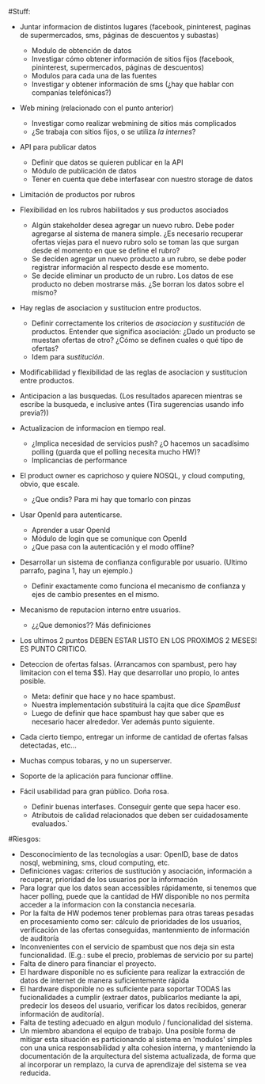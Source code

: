 #Stuff:

* Juntar informacion de distintos lugares (facebook, 	pininterest, paginas de supermercados, sms, páginas de descuentos y subastas)
	* Modulo de obtención de datos
	* Investigar cómo obtener información de sitios fijos (facebook, pininterest, supermercados, páginas de descuentos)
	* Modulos para cada una de las fuentes
	* Investigar y obtener información de sms (¿hay que hablar con companías telefónicas?)
	

* Web mining (relacionado con el punto anterior)
	* Investigar como realizar webmining de sitios más complicados
	* ¿Se trabaja con sitios fijos, o se utiliza *la internes*?

* API para publicar datos
	* Definir que datos se quieren publicar en la API
  * Módulo de publicación de datos
  * Tener en cuenta que debe interfasear con nuestro storage de datos

* Limitación de productos por rubros

* Flexibilidad en los rubros habilitados y sus productos asociados
  * Algún stakeholder desea agregar un nuevo rubro. Debe poder agregarse al sistema de manera simple.
    ¿Es necesario recuperar ofertas viejas para el nuevo rubro solo se toman las que surgan desde el momento en que se define el rubro? 
  * Se decíden agregar un nuevo producto a un rubro, se debe poder registrar información al respecto desde ese momento.
  * Se decide eliminar un producto de un rubro. Los datos de ese producto no deben mostrarse más. ¿Se borran los datos sobre el mismo?

* Hay reglas de asociacion y sustitucion entre productos.
  * Definir correctamente los criterios de _asociacion_ y _sustitución_ de productos. Entender que significa asociación: ¿Dado un producto se muestan ofertas de otro? ¿Cómo se definen cuales o qué tipo de ofertas?
  * Idem para _sustitución_.

* Modificabilidad y flexibilidad de las reglas de asociacion y sustitucion entre productos.

* Anticipacion a las busquedas. (Los resultados aparecen mientras se escribe la busqueda, e inclusive antes (Tira sugerencias usando info previa?))

* Actualizacion de informacion en tiempo real.
  * ¿Implica necesidad de servicios push? ¿O hacemos un sacadísimo polling (guarda que el polling necesita mucho HW)?
  * Implicancias de performance 

* El product owner es caprichoso y quiere NOSQL, y cloud computing, obvio, que escale.
  * ¿Que ondis? Para mi hay que tomarlo con pinzas

* Usar OpenId para autenticarse.
  * Aprender a usar OpenId
  * Módulo de login que se comunique con OpenId
  * ¿Que pasa con la autenticación y el modo offline?

* Desarrollar un sistema de confianza configurable por usuario. (Ultimo parrafo, pagina 1, hay un ejemplo.) 
  * Definir exactamente como funciona el mecanismo de confianza y ejes de cambio presentes en el mismo.

* Mecanismo de reputacion interno entre usuarios.
  * ¿¿Que demonios?? Más definiciones

* Los ultimos 2 puntos DEBEN ESTAR LISTO EN LOS PROXIMOS 2 MESES! ES PUNTO CRITICO.

* Deteccion de ofertas falsas. (Arrancamos con spambust, pero hay limitacion con el tema $$). Hay que desarrollar uno propio, lo antes posible.
  * Meta: definir que hace y no hace spambust.
  * Nuestra implementación substituirá la cajita que dice *SpamBust*
  * Luego de definir que hace spambust hay que saber que es necesario hacer alrededor. Ver además punto siguiente.

* Cada cierto tiempo, entregar un informe de cantidad de ofertas falsas detectadas, etc...

* Muchas compus tobaras, y no un superserver.

* Soporte de la aplicación para funcionar offline. 

* Fácil usabilidad para gran público. Doña rosa.
  * Definir buenas interfases. Conseguir gente que sepa hacer eso.
  * Atributois de calidad relacionados que deben ser cuidadosamente evaluados.`

#Riesgos:

* Desconocimiento de las tecnologías a usar: OpenID, base de datos nosql, webmining, sms, cloud computing, etc.
* Definiciones vagas: criterios de sustitución y asociación, información a recuperar, prioridad de los usuarios por la información
* Para lograr que los datos sean accessibles rápidamente, si tenemos que hacer polling, puede que la cantidad de HW disponible no nos permita acceder a la informacion con la constancia necesaria.
* Por la falta de HW podemos tener problemas para otras tareas pesadas en procesamiento como ser: cálculo de prioridades de los usuarios, verificación de las ofertas conseguidas, mantenmiento de información de auditoría 
* Inconvenientes con el servicio de spambust que nos deja sin esta funcionalidad. (E.g.: sube el precio, problemas de servicio por su parte)
* Falta de dinero para financiar el proyecto.
* El hardware disponible no es suficiente para realizar la extracción de datos de internet de manera suficientemente rápida
* El hardware disponible no es suficiente para soportar TODAS las fucionalidades a cumplir (extraer datos, publicarlos mediante la api, predecir los deseos del usuario, verificar los datos recibidos, generar información de auditoría).
* Falta de testing adecuado en algun modulo / funcionalidad del sistema.
* Un miembro abandona el equipo de trabajo. Una posible forma de mitigar  esta situación es particionando al sistema en 'modulos' simples con una unica responsabilidad y alta cohesion interna, y manteniendo la documentación de la arquitectura del sistema actualizada, de forma que al incorporar un remplazo, la curva de aprendizaje del sistema se vea reducida.
